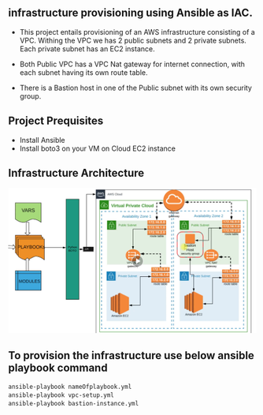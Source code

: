 ## infrastructure provisioning using Ansible as IAC. 

- This project entails provisioning of an AWS infrastructure consisting of a VPC. Withing the VPC we has 2 public subnets and 2 private subnets. Each private subnet has an EC2 instance.

- Both Public VPC has a VPC Nat gateway for internet connection, with each subnet having its own route table. 

- There is a Bastion host in one of the Public subnet with its own security group.

## Project Prequisites 

- Install Ansible
- Install boto3 on your VM on Cloud EC2 instance 

## Infrastructure Architecture

![alt text](image.png)

## To provision the infrastructure use below ansible playbook command 

```bash
ansible-playbook nameOfplaybook.yml
ansible-playbook vpc-setup.yml
ansible-playbook bastion-instance.yml
```